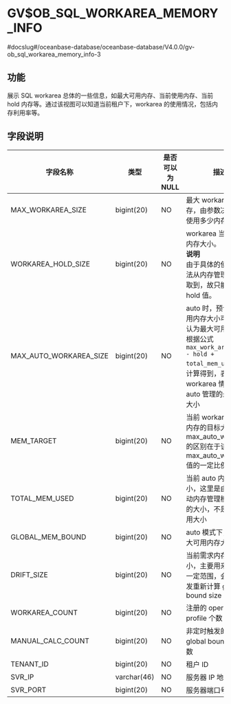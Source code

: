 GV$OB_SQL_WORKAREA_MEMORY_INFO
===================================================

#docslug#/oceanbase-database/oceanbase-database/V4.0.0/gv-ob_sql_workarea_memory_info-3

功能
-----------

展示 SQL workarea 总体的一些信息，如最大可用内存、当前使用内存、当前 hold 内存等。通过该视图可以知道当前租户下，workarea 的使用情况，包括内存利用率等。

## 字段说明

|        **字段名称**        |   **类型**   | **是否可以为 NULL** |                                                         **描述**                                                         |
|------------------------|------------|----------------|------------------------------------------------------------------------------------------------------------------------|
| MAX_WORKAREA_SIZE      | bigint(20) | NO             | 最大 workarea 内存，由参数决定可以使用多少内存                                                                                           |
| WORKAREA_HOLD_SIZE     | bigint(20) | NO             | workarea 当前 hold 内存大小。 <br>**说明**<br>  由于具体的使用量无法从内存管理模块获取到，故只能获取 hold 值。                      |
| MAX_AUTO_WORKAREA_SIZE | bigint(20) | NO             | auto 时，预计最大可用内存大小可以简单认为最大可用内存会根据公式 `max_work_area_size - hold + total_mem_used` 进行计算得到，表示当前 workarea 情况下，auto 管理的最大内存大小 |
| MEM_TARGET             | bigint(20) | NO             | 当前 workarea 可用内存的目标大小。与 max_auto_work_area 的区别在于该值是 max_auto_work_area 值的一定比例                                          |
| TOTAL_MEM_USED         | bigint(20) | NO             | 当前 auto 内存使用大小，这里是由 SQL 自动内存管理模块统计的大小，不是真正使用大小                                                                         |
| GLOBAL_MEM_BOUND       | bigint(20) | NO             | auto 模式下，全局最大可用内存大小                                                                                                    |
| DRIFT_SIZE             | bigint(20) | NO             | 当前需求内存变化大小，主要用来当波动一定范围，会自动触发重新计算 global bound size                                                                     |
| WORKAREA_COUNT         | bigint(20) | NO             | 注册的 operator profile 个数                                                                                                |
| MANUAL_CALC_COUNT      | bigint(20) | NO             | 非定时触发的计算 global bound size 次数                                                                                          |
| TENANT_ID                 | bigint(20) | NO             | 租户 ID                                    |
| SVR_IP                 | varchar(46)   | NO             | 服务器 IP 地址                   |
| SVR_PORT                 | bigint(20)   | NO             | 服务器端口号                   |